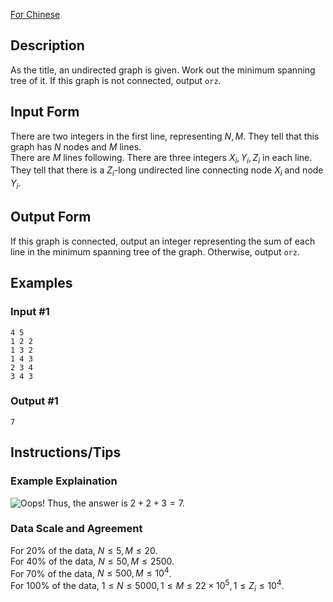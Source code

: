 [For Chinese](https://www.luogu.com.cn/problem/P3366)
## Description
As the title, an undirected graph is given. Work out the minimum spanning tree of it. If this graph is not connected, output `orz`.
## Input Form
There are two integers in the first line, representing $N,M$. They tell that this graph has $N$ nodes and $M$ lines.  
There are $M$ lines following. There are three integers $X_i,Y_i,Z_i$ in each line. They tell that there is a $Z_i$-long undirected line connecting node $X_i$ and node $Y_i$.
## Output Form
If this graph is connected, output an integer representing the sum of each line in the minimum spanning tree of the graph. Otherwise, output `orz`.
## Examples
### Input #1
```
4 5
1 2 2
1 3 2
1 4 3
2 3 4
3 4 3
```
### Output #1
```
7
```
## Instructions/Tips
### Example Explaination
![Oops!](https://cdn.luogu.com.cn/upload/pic/2259.png)
Thus, the answer is $2+2+3=7$.
### Data Scale and Agreement
For $20\%$ of the data, $N\le5,M\le20$.  
For $40\%$ of the data, $N\le50,M\le2500$.  
For $70\%$ of the data, $N\le500,M\le10^4$.  
For $100\%$ of the data, $1\le N\le5000,1\le M\le22\times10^5,1\le Z_i\le10^4$.
